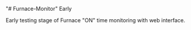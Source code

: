"# Furnace-Monitor" Early 

Early testing stage of Furnace "ON" time monitoring with web interface.
